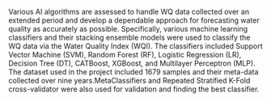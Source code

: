 Various AI algorithms are assessed to handle WQ data collected over an extended period and develop a dependable approach for forecasting water quality as accurately as possible. 
Specifically, various machine learning classifiers and their stacking ensemble models were used to classify the WQ data via the Water Quality Index (WQI). The classifiers included Support Vector Machine (SVM), 
Random Forest (RF), Logistic Regression (LR), Decision Tree (DT), CATBoost, XGBoost, and Multilayer Perceptron (MLP). The dataset used in the project included 1679 samples and their meta-data collected over nine years.MetaClassifiers and Repeated Stratified K-Fold cross-validator were also used for validation and finding the best classifier.
